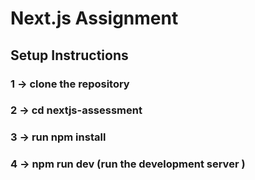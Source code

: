# Next.js Assignment

## Setup Instructions
### 1 -> clone the repository 
### 2 -> cd nextjs-assessment
### 3 -> run npm install 
### 4 -> npm run dev (run the development server )

